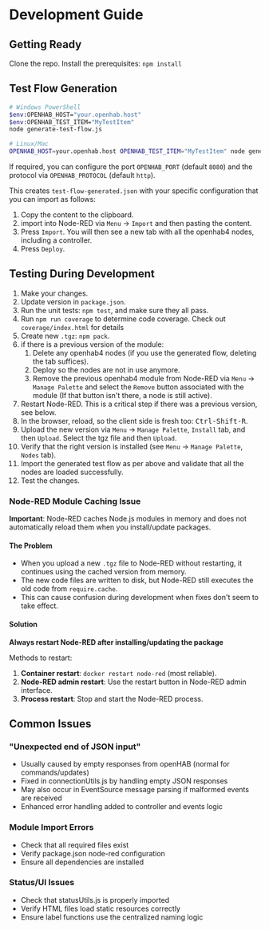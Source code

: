 # Development Guide

## Getting Ready

Clone the repo.
Install the prerequisites: `npm install`

## Test Flow Generation

```bash
# Windows PowerShell
$env:OPENHAB_HOST="your.openhab.host"
$env:OPENHAB_TEST_ITEM="MyTestItem"
node generate-test-flow.js

# Linux/Mac
OPENHAB_HOST=your.openhab.host OPENHAB_TEST_ITEM="MyTestItem" node generate-test-flow.js
```

If required, you can configure the port `OPENHAB_PORT` (default `8080`) and the protocol via `OPENHAB_PROTOCOL` (default `http`).

This creates `test-flow-generated.json` with your specific configuration that you can import as follows:
1. Copy the content to the clipboard.
2. import into Node-RED via `Menu` → `Import` and then pasting the content.
3. Press `Import`. You will then see a new tab with all the openhab4 nodes, including a controller.
4. Press `Deploy`.

## Testing During Development
1. Make your changes.
2. Update version in `package.json`.
3. Run the unit tests: `npm test`, and make sure they all pass.
4. Run `npm run coverage` to determine code coverage. Check out `coverage/index.html` for details
5. Create new `.tgz`: `npm pack`.
6. if there is a previous version of the module:
   1. Delete any openhab4 nodes (if you use the generated flow, deleting the tab suffices).
   2. Deploy so the nodes are not in use anymore.
   3. Remove the previous openhab4 module from Node-RED via `Menu` → `Manage Palette` and select the `Remove` button associated with the module (If that button isn't there, a node is still active). 
7. Restart Node-RED. This is a critical step if there was a previous version, see below.
8. In the browser, reload, so the client side is fresh too: <kbd>Ctrl-Shift-R</kbd>.
9. Upload the new version via `Menu` → `Manage Palette`, `Install` tab, and then `Upload`. Select the tgz file and then `Upload`.
10. Verify that the right version is installed (see `Menu` → `Manage Palette`, `Nodes` tab).
11. Import the generated test flow as per above and validate that all the nodes are loaded successfully.
12. Test the changes.

### Node-RED Module Caching Issue

**Important**: Node-RED caches Node.js modules in memory and does not automatically reload them when you install/update packages.

#### The Problem
- When you upload a new `.tgz` file to Node-RED without restarting, it continues using the cached version from memory.
- The new code files are written to disk, but Node-RED still executes the old code from `require.cache`.
- This can cause confusion during development when fixes don't seem to take effect.

#### Solution
**Always restart Node-RED after installing/updating the package**

Methods to restart:
1. **Container restart**: `docker restart node-red` (most reliable).
2. **Node-RED admin restart**: Use the restart button in Node-RED admin interface.
3. **Process restart**: Stop and start the Node-RED process.

## Common Issues

### "Unexpected end of JSON input" 
- Usually caused by empty responses from openHAB (normal for commands/updates)
- Fixed in connectionUtils.js by handling empty JSON responses
- May also occur in EventSource message parsing if malformed events are received
- Enhanced error handling added to controller and events logic

### Module Import Errors
- Check that all required files exist
- Verify package.json node-red configuration
- Ensure all dependencies are installed

### Status/UI Issues
- Check that statusUtils.js is properly imported
- Verify HTML files load static resources correctly
- Ensure label functions use the centralized naming logic
